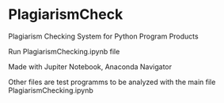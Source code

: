 # PlagiarismCheck
Plagiarism Checking System for Python Program Products

Run PlagiarismChecking.ipynb file

Made with Jupiter Notebook, Anaconda Navigator

Other files are test programms to be analyzed with the main file PlagiarismChecking.ipynb
